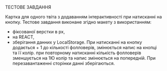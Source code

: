 ТЕСТОВЕ ЗАВДАННЯ

Картка для одного твіта з додаванням інтерактивності при натисканні на кнопку.
Тестове завдання виконане згідно макету з використанням:
- фіксованої верстки в px,
- на REACT,
- зберігання данних у LocalStorage.
При натисканні на кнопку додається + 1 до кількості фолловерів, змінюється напис на кнопці та її колір. при повторному натисканні кількість фолловерів зменшується на 1Ю колір та напис змінюється на попередній.
При перезавантаженні сторінки данні зберігаються.
